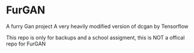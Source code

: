 # FurGAN
A furry Gan project
A very heavily modified version of dcgan by Tensorflow

This repo is only for backups and a school assigment, this is NOT a offical repo for FurGAN
